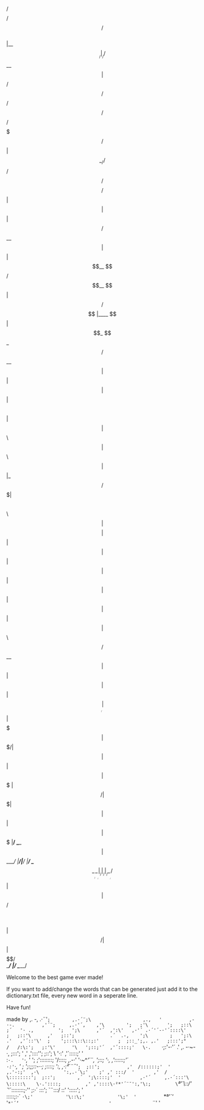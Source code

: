  /$$$$$$$$                  /$$                            /$$$$$$                                   
|__  $$__/                 |__/                           /$$__  $$                                  
   | $$ /$$   /$$  /$$$$$$  /$$ /$$$$$$$   /$$$$$$       | $$  \__/  /$$$$$$  /$$$$$$/$$$$   /$$$$$$ 
   | $$| $$  | $$ /$$__  $$| $$| $$__  $$ /$$__  $$      | $$ /$$$$ |____  $$| $$_  $$_  $$ /$$__  $$
   | $$| $$  | $$| $$  \ $$| $$| $$  \ $$| $$  \ $$      | $$|_  $$  /$$$$$$$| $$ \ $$ \ $$| $$$$$$$$
   | $$| $$  | $$| $$  | $$| $$| $$  | $$| $$  | $$      | $$  \ $$ /$$__  $$| $$ | $$ | $$| $$_____/
   | $$|  $$$$$$$| $$$$$$$/| $$| $$  | $$|  $$$$$$$      |  $$$$$$/|  $$$$$$$| $$ | $$ | $$|  $$$$$$$
   |__/ \____  $$| $$____/ |__/|__/  |__/ \____  $$       \______/  \_______/|__/ |__/ |__/ \_______/
        /$$  | $$| $$                     /$$  \ $$                                                  
       |  $$$$$$/| $$                    |  $$$$$$/                                                  
        \______/ |__/                     \______/                   

Welcome to the best game ever made!

If you want to add/change the words that can be generated just add it to the dictionary.txt file, every new word in a seperate line.

Have fun!

made by              ,. -,          .·¨'`;        ,.·´¨;\                   ,.,   '          ,-·-.          ,'´¨;    
       ,.·'´,    ,'\        ';   ;'\       ';   ;::\                ;´   '· .,         ';   ';\      ,'´  ,':\'  
   ,·'´ .·´'´-·'´::::\'      ;   ;::'\      ,'   ;::';             .´  .-,    ';\        ;   ';:\   .'   ,'´::'\' 
  ;    ';:::\::\::;:'       ;  ;::_';,. ,.'   ;:::';°           /   /:\:';   ;:'\'      '\   ';::;'´  ,'´::::;'  
  \·.    `·;:'-·'´        .'     ,. -·~-·,   ;:::'; '         ,'  ,'::::'\';  ;::';        \  '·:'  ,'´:::::;' '  
   \:`·.   '`·,  '        ';   ;'\::::::::;  '/::::;       ,.-·'  '·~^*'´¨,  ';::;         '·,   ,'::::::;'´    
     `·:'`·,   \'          ;  ';:;\;::-··;  ;::::;        ':,  ,·:²*´¨¯'`;  ;::';          ,'  /::::::;'  '    
      ,.'-:;'  ,·\         ':,.·´\;'    ;' ,' :::/  '       ,'  / \::::::::';  ;::';        ,´  ';\::::;'  '      
 ,·'´     ,.·´:::'\         \:::::\    \·.'::::;         ,' ,'::::\·²*'´¨¯':,'\:;         \`*ª'´\\::/‘         
  \`*'´\::::::::;·'‘          \;:·´     \:\::';          \`¨\:::/          \::\'          '\:::::\';  '        
   \::::\:;:·´                          `·\;'            '\::\;'            '\;'  '          `*ª'´‘            
     '`*'´‘                                 '               `¨'                               '             
